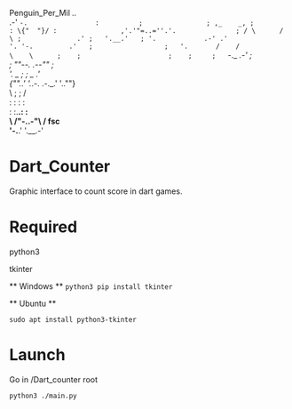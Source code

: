 Penguin_Per_Mil
      _.._                   
              .-'    `-.                
             :          ;               
             ; ,_    _, ;               
             : \{"  "}/ :               
            ,'.'"=..=''.'.              
           ; / \      / \ ;             
         .' ;   '.__.'   ; '.           
      .-' .'              '. '-.        
    .'   ;                  ;   '.      
   /    /                    \    \     
  ;    ;                      ;    ;    
  ;   `-._                  _.-'   ;    
   ;      ""--.        .--""      ;     
    '.    _    ;      ;    _    .'      
    {""..' '._.-.    .-._.' '..""}      
     \           ;  ;           /       
      :         :    :         :        
      :         :.__.:         :        
       \       /"-..-"\       /    fsc  
        '-.__.'        '.__.-'  

# Dart_Counter

Graphic interface to count score in dart games.

# Required 

python3 

tkinter  

** Windows **
``` python3 pip install tkinter ```

** Ubuntu **

``` sudo apt install python3-tkinter ```

  # Launch 

Go in /Dart_counter root

  ``` python3 ./main.py ```